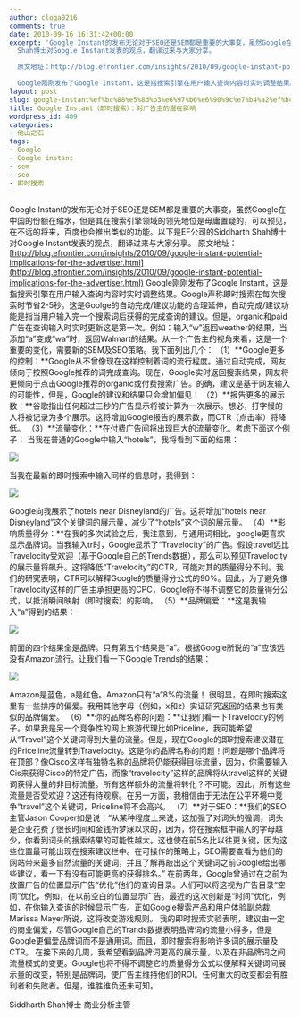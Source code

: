 ```yaml
---
author: cloga0216
comments: true
date: 2010-09-16 16:31:42+00:00
excerpt: 'Google Instant的发布无论对于SEO还是SEM都是重要的大事变，虽然Google在中国的份额在缩水，但是其在搜索引擎领域的领先地位是毋庸置疑的，可以预见，在不远的将来，百度也会推出类似的功能。以下是EF公司的Siddharth
  Shah博士对Google Instant发表的观点，翻译过来与大家分享。

  原文地址：http://blog.efrontier.com/insights/2010/09/google-instant-potential-implications-for-the-advertiser.html

  Google刚刚发布了Google Instant，这是指搜索引擎在用户输入查询内容时实时调整结果。Google声称即时搜索在每次搜索时节省2-5秒。这是Goolge的自动完成/建议功能的合理延伸，自动完成/建议功能是指当用户输入完一个搜索词后获得的完成查询的建议。但是，organic和paid广告在查询输入时实时更新这是第一次。例如：输入“w”返回weather的结果，当添加“a”变成“wa”时，返回Walmart的结果。从一个广告主的视角来看，这是一个重要的变化，需要新的SEM及SEO策略。我下面列出几个：'
layout: post
slug: google-instant%ef%bc%88%e5%8d%b3%e6%97%b6%e6%90%9c%e7%b4%a2%ef%bc%89%ef%bc%9a%e5%af%b9%e5%b9%bf%e5%91%8a%e4%b8%bb%e7%9a%84%e6%bd%9c%e5%9c%a8%e5%bd%b1%e5%93%8d
title: Google Instant（即时搜索）：对广告主的潜在影响
wordpress_id: 409
categories:
- 他山之石
tags:
- Google
- Google instsnt
- sem
- seo
- 即时搜索
---
```


Google Instant的发布无论对于SEO还是SEM都是重要的大事变，虽然Google在中国的份额在缩水，但是其在搜索引擎领域的领先地位是毋庸置疑的，可以预见，在不远的将来，百度也会推出类似的功能。以下是EF公司的Siddharth Shah博士对Google Instant发表的观点，翻译过来与大家分享。
原文地址：[http://blog.efrontier.com/insights/2010/09/google-instant-potential-implications-for-the-advertiser.html](http://blog.efrontier.com/insights/2010/09/google-instant-potential-implications-for-the-advertiser.html)
Google刚刚发布了Google Instant，这是指搜索引擎在用户输入查询内容时实时调整结果。Google声称即时搜索在每次搜索时节省2-5秒。这是Goolge的自动完成/建议功能的合理延伸，自动完成/建议功能是指当用户输入完一个搜索词后获得的完成查询的建议。但是，organic和paid广告在查询输入时实时更新这是第一次。例如：输入“w”返回weather的结果，当添加“a”变成“wa”时，返回Walmart的结果。从一个广告主的视角来看，这是一个重要的变化，需要新的SEM及SEO策略。我下面列出几个：
（1）**Google更多的控制：**Google从不曾像现在这样控制着词的流行程度。通过自动完成，网友倾向于按照Google推荐的词完成查询。现在，Google实时返回搜索结果，网友将更倾向于点击Google推荐的organic或付费搜索广告。的确，建议是基于网友输入的可能性，但是，Google的建议和结果只会增加偏见！
（2）**报告更多的展示数：**谷歌指出任何超过三秒的广告显示将被计算为一次展示。想必，打字慢的人将被记录为多个展示。这将增加Google报告的展示数，而CTR（点击率）将降低。
（3）**流量变化：**在付费广告间将出现巨大的流量变化。考虑下面这个例子：
当我在普通的Google中输入“hotels”，我将看到下面的结果：


![](http://blog.efrontier.com/.a/6a00e54f7cdcd88833013487228eb1970c-800wi)


当我在最新的即时搜索中输入同样的信息时，我得到：


![](http://blog.efrontier.com/.a/6a00e54f7cdcd888330133f4012e5d970b-800wi)


Google向我展示了hotels near Disneyland的广告。这将增加“hotels near Disneyland”这个关键词的展示量，减少了“hotels”这个词的展示量。
（4）**影响质量得分：**在我的多次试验之后，我注意到，与通用词相比，google更喜欢显示品牌词。当我输入tr时，Google显示了“Travelocity”的广告。假设travel远比Travelocity受欢迎（基于Google自己的Trends数据），那么可以预见Travelocity的展示量将飙升。这将降低“Travelocity”的CTR，可能对其的质量得分不利。我们的研究表明，CTR可以解释Google的质量得分公式的90%。因此，为了避免像Travelocity这样的广告主承担更高的CPC，Google将不得不调整它的质量得分公式，以抵消瞬间映射（即时搜索）的影响。
（5）**品牌偏爱：**这是我输入“a”得到的结果：


![](http://blog.efrontier.com/.a/6a00e54f7cdcd888330133f4012ed3970b-800wi)


前面的四个结果全是品牌。只有第五个结果是“a”。根据Google所说的“a”应该远没有Amazon流行。让我们看一下Google Trends的结果：


![](http://blog.efrontier.com/.a/6a00e54f7cdcd888330133f4012ff3970b-800wi)


Amazon是蓝色，a是红色。Amazon只有“a”8%的流量！
很明显，在即时搜索这里有一些排序的偏爱。我用其他字母（例如，x和z）实证研究返回的结果也有类似的品牌偏爱。
（6）**你的品牌名称的问题：**让我们看一下Travelocity的例子。如果我是另一个竞争性的网上旅游代理比如Priceline，我可能希望从“Travel”这个关键词得到大量的流量。但是，现在Google的即时搜索建议潜在的Priceline流量转到Travelocity。这是你的品牌名称的问题！问题是哪个品牌将在顶部？像Cisco这样有独特名称的品牌将仍能获得目标流量，因为，你需要输入Cis来获得Cisco的特定广告，而像“travelocity”这样的品牌将从travel这样的关键词获得大量的非目标流量。所有这样额外的流量将转化？不可能。因此，所有这些流量是否受欢迎？这还有待观察。在另一方面，我相信由于无法在公平环境中竞争“travel”这个关键词，Priceline将不会高兴。
（7）**对于SEO：**我们的SEO主管Jason Cooper如是说：“从某种程度上来说，这加强了对词头的强调，词头是企业花费了很长时间和金钱所梦寐以求的，因为，你在搜索框中输入的字母越少，你看到词头的搜索结果的可能性越大。这也使在前5名比以往更关键，因为这些位置最可能出现在搜索建议栏中。在可操作的策略上，SEO需要查看为他们的网站带来最多自然流量的关键词，并且了解再敲出这个关键词之前Google给出哪些建议，看一下有没有可能更高的获得排名。”
在前两年，Google曾通过在之前为放置广告的位置显示广告“优化”他们的查询目录。人们可以将这视为广告目录“空间”优化，例如，在以前空白的位置显示广告。最近的这次创新是“时间”优化，例如，在你输入查询的时候显示广告。正如Google搜索产品和用户体验副总裁Marissa Mayer所说，这将改变游戏规则。
我的即时搜索实验表明，建议由一定的商业偏爱，尽管Google自己的Trands数据表明品牌词的流量小得多，但是Google更偏爱品牌词而不是通用词。而且，即时搜索将影响许多词的展示量及CTR。
在接下来的几周，我希望看到品牌词更高的展示量，以及在非品牌词之间流量模式的变更。Google也将不得不调整它的质量得分公式以便解释关键词间展示量的改变，特别是品牌词，使广告主维持他们的ROI。任何重大的改变都会有胜利者和失败者。但是，谁胜谁负还未可知。


Siddharth Shah博士
商业分析主管
